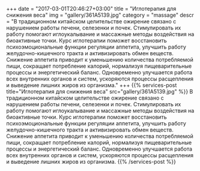 +++
date = "2017-03-01T20:46:27+03:00"
title = "Иглотерапия для снижения веса"
img = "gallery/361A5139.jpg"
category = "massage"
descr = "В традиционном китайском целительстве ожирение связано с нарушением работы печени, селезенки и почек. Стимулировать их работу помогают иглоукалывание и массажные методы воздействия на биоактивные точки. Курс иглотерапии поможет восстановить психоэмоциональные функции регуляции аппетита, улучшить работу желудочно-кишечного тракта и активизировать обмен веществ. Снижение аппетита приводит к уменьшению количества потребляемой пищи, сокращает потребление калорий, нормализуя пищеварительные процессы и энергетический баланс. Одновременно улучшается работа всех внутренних органов и систем, ускоряются процессы расщепления и выведение лишних жиров из организма."
+++
{{% services-post title="Иглотерапия для снижения веса" src="gallery/361A5139.jpg" %}}
В традиционном китайском целительстве ожирение связано с нарушением работы печени, селезенки и почек. Стимулировать их работу помогают иглоукалывание и массажные методы воздействия на биоактивные точки. Курс иглотерапии поможет восстановить психоэмоциональные функции регуляции аппетита, улучшить работу желудочно-кишечного тракта и активизировать обмен веществ. Снижение аппетита приводит к уменьшению количества потребляемой пищи, сокращает потребление калорий, нормализуя пищеварительные процессы и энергетический баланс. Одновременно улучшается работа всех внутренних органов и систем, ускоряются процессы расщепления и выведение лишних жиров из организма.
{{% /services-post %}}